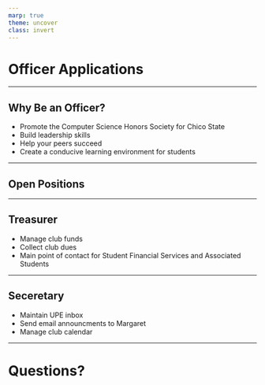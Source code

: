 ```yaml
---
marp: true
theme: uncover
class: invert
---
```


# Officer Applications

---

## Why Be an Officer?

- Promote the Computer Science Honors Society for Chico State
- Build leadership skills
- Help your peers succeed
- Create a conducive learning environment for students

---

## Open Positions

---

## Treasurer

- Manage club funds
- Collect club dues
- Main point of contact for Student Financial Services and Associated Students

---

## Seceretary

- Maintain UPE inbox
- Send email announcments to Margaret
- Manage club calendar

---

# Questions?